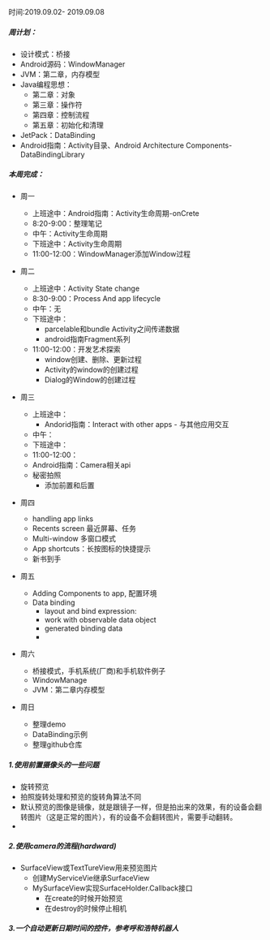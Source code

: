 时间:2019.09.02- 2019.09.08

##### 周计划：

- 设计模式：桥接
- Android源码：WindowManager
- JVM：第二章，内存模型
- Java编程思想：
  - 第二章：对象
  - 第三章：操作符
  - 第四章：控制流程
  - 第五章：初始化和清理
- JetPack：DataBinding
- Android指南：Activity目录、Android Architecture Components-DataBindingLibrary

##### 本周完成：

- 周一
  - 上班途中：Android指南：Activity生命周期-onCrete
  - 8:20-9:00：整理笔记
  - 中午：Activity生命周期
  - 下班途中：Activity生命周期
  - 11:00-12:00：WindowManager添加Window过程

- 周二
  - 上班途中：Activity State change 
  - 8:30-9:00：Process And app lifecycle
  - 中午：无
  - 下班途中：
    - parcelable和bundle Activity之间传递数据
    - android指南Fragment系列 
  - 11:00-12:00：开发艺术探索
    - window创建、删除、更新过程
    - Activity的window的创建过程
    - Dialog的Window的创建过程
- 周三
  - 上班途中：
    - Andorid指南：Interact with other apps - 与其他应用交互
  - 中午：
  - 下班途中：
  - 11:00-12:00：
  - Android指南：Camera相关api
  - 秘密拍照
    - 添加前置和后置
- 周四
  - handling app links
  - Recents screen 最近屏幕、任务
  - Multi-window 多窗口模式
  - App shortcuts：长按图标的快捷提示
  - 新书到手
- 周五
  - Adding Components to app, 配置环境
  - Data binding
    - layout and bind expression: 
    - work with observable data object
    - generated binding data
    - 
- 周六
  - 桥接模式，手机系统(厂商)和手机软件例子
  - WindowManage
  - JVM：第二章内存模型
- 周日
  - 整理demo
  - DataBinding示例
  - 整理github仓库

##### 1.使用前置摄像头的一些问题

- 旋转预览
- 拍照旋转处理和预览的旋转角算法不同
- 默认预览的图像是镜像，就是跟镜子一样，但是拍出来的效果，有的设备会翻转图片（这是正常的图片），有的设备不会翻转图片，需要手动翻转。
- 


##### 2.使用camera的流程(hardward)

- SurfaceView或TextTureView用来预览图片
  - 创建MyServiceVie继承SurfaceView
  - MySurfaceView实现SurfaceHolder.Callback接口
    - 在create的时候开始预览
    - 在destroy的时候停止相机
    
##### 3.一个自动更新日期时间的控件，参考呼和浩特机器人